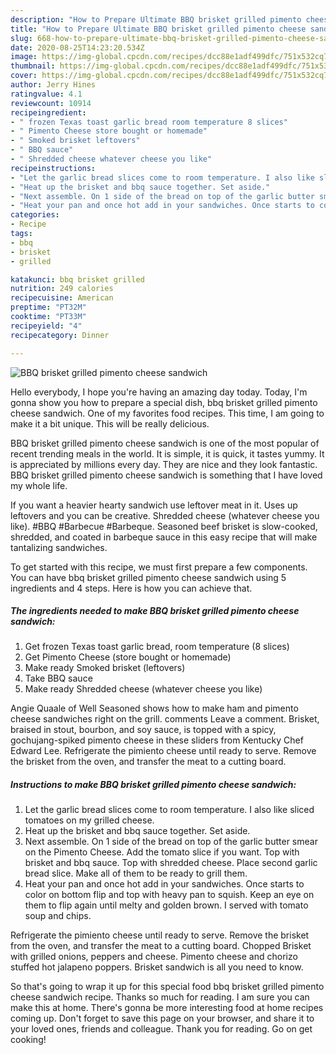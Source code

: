 ```yaml
---
description: "How to Prepare Ultimate BBQ brisket grilled pimento cheese sandwich"
title: "How to Prepare Ultimate BBQ brisket grilled pimento cheese sandwich"
slug: 668-how-to-prepare-ultimate-bbq-brisket-grilled-pimento-cheese-sandwich
date: 2020-08-25T14:23:20.534Z
image: https://img-global.cpcdn.com/recipes/dcc88e1adf499dfc/751x532cq70/bbq-brisket-grilled-pimento-cheese-sandwich-recipe-main-photo.jpg
thumbnail: https://img-global.cpcdn.com/recipes/dcc88e1adf499dfc/751x532cq70/bbq-brisket-grilled-pimento-cheese-sandwich-recipe-main-photo.jpg
cover: https://img-global.cpcdn.com/recipes/dcc88e1adf499dfc/751x532cq70/bbq-brisket-grilled-pimento-cheese-sandwich-recipe-main-photo.jpg
author: Jerry Hines
ratingvalue: 4.1
reviewcount: 10914
recipeingredient:
- " frozen Texas toast garlic bread room temperature 8 slices"
- " Pimento Cheese store bought or homemade"
- " Smoked brisket leftovers"
- " BBQ sauce"
- " Shredded cheese whatever cheese you like"
recipeinstructions:
- "Let the garlic bread slices come to room temperature. I also like sliced tomatoes on my grilled cheese."
- "Heat up the brisket and bbq sauce together. Set aside."
- "Next assemble. On 1 side of the bread on top of the garlic butter smear on the Pimento Cheese. Add the tomato slice if you want. Top with brisket and bbq sauce. Top with shredded cheese. Place second garlic bread slice. Make all of them to be ready to grill them."
- "Heat your pan and once hot add in your sandwiches. Once starts to color on bottom flip and top with heavy pan to squish. Keep an eye on them to flip again until melty and golden brown. I served with tomato soup and chips."
categories:
- Recipe
tags:
- bbq
- brisket
- grilled

katakunci: bbq brisket grilled 
nutrition: 249 calories
recipecuisine: American
preptime: "PT32M"
cooktime: "PT33M"
recipeyield: "4"
recipecategory: Dinner

---
```



![BBQ brisket grilled pimento cheese sandwich](https://img-global.cpcdn.com/recipes/dcc88e1adf499dfc/751x532cq70/bbq-brisket-grilled-pimento-cheese-sandwich-recipe-main-photo.jpg)

Hello everybody, I hope you're having an amazing day today. Today, I'm gonna show you how to prepare a special dish, bbq brisket grilled pimento cheese sandwich. One of my favorites food recipes. This time, I am going to make it a bit unique. This will be really delicious.

BBQ brisket grilled pimento cheese sandwich is one of the most popular of recent trending meals in the world. It is simple, it is quick, it tastes yummy. It is appreciated by millions every day. They are nice and they look fantastic. BBQ brisket grilled pimento cheese sandwich is something that I have loved my whole life.

If you want a heavier hearty sandwich use leftover meat in it. Uses up leftovers and you can be creative. Shredded cheese (whatever cheese you like). #BBQ #Barbecue #Barbeque. Seasoned beef brisket is slow-cooked, shredded, and coated in barbeque sauce in this easy recipe that will make tantalizing sandwiches.


To get started with this recipe, we must first prepare a few components. You can have bbq brisket grilled pimento cheese sandwich using 5 ingredients and 4 steps. Here is how you can achieve that.

<!--inarticleads1-->

##### The ingredients needed to make BBQ brisket grilled pimento cheese sandwich:

1. Get  frozen Texas toast garlic bread, room temperature (8 slices)
1. Get  Pimento Cheese (store bought or homemade)
1. Make ready  Smoked brisket (leftovers)
1. Take  BBQ sauce
1. Make ready  Shredded cheese (whatever cheese you like)


Angie Quaale of Well Seasoned shows how to make ham and pimento cheese sandwiches right on the grill. comments Leave a comment. Brisket, braised in stout, bourbon, and soy sauce, is topped with a spicy, gochujang-spiked pimento cheese in these sliders from Kentucky Chef Edward Lee. Refrigerate the pimiento cheese until ready to serve. Remove the brisket from the oven, and transfer the meat to a cutting board. 

<!--inarticleads2-->

##### Instructions to make BBQ brisket grilled pimento cheese sandwich:

1. Let the garlic bread slices come to room temperature. I also like sliced tomatoes on my grilled cheese.
1. Heat up the brisket and bbq sauce together. Set aside.
1. Next assemble. On 1 side of the bread on top of the garlic butter smear on the Pimento Cheese. Add the tomato slice if you want. Top with brisket and bbq sauce. Top with shredded cheese. Place second garlic bread slice. Make all of them to be ready to grill them.
1. Heat your pan and once hot add in your sandwiches. Once starts to color on bottom flip and top with heavy pan to squish. Keep an eye on them to flip again until melty and golden brown. I served with tomato soup and chips.


Refrigerate the pimiento cheese until ready to serve. Remove the brisket from the oven, and transfer the meat to a cutting board. Chopped Brisket with grilled onions, peppers and cheese. Pimento cheese and chorizo stuffed hot jalapeno poppers. Brisket sandwich is all you need to know. 

So that's going to wrap it up for this special food bbq brisket grilled pimento cheese sandwich recipe. Thanks so much for reading. I am sure you can make this at home. There's gonna be more interesting food at home recipes coming up. Don't forget to save this page on your browser, and share it to your loved ones, friends and colleague. Thank you for reading. Go on get cooking!
